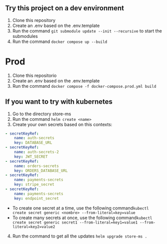 ## Try this project on a dev environment

1. Clone this repository
2. Create an .env based on the .env.template
3. Run the command `git submodule update --init --recursive` to start the submodules
4. Run the command `docker compose up --build`

# Prod

1. Clone this repositorio
2. Create an .env based on the .env.template
3. Run the command `docker compose -f docker-compose.prod.yml build`

## If you want to try with kubernetes

1.  Go to the directory store-ms
2.  Run the command `helm create <name>`
3.  Create your own secrets based on this contexts:
```yml
- secretKeyRef:
    name: auth-secrets
    key: DATABASE_URL
- secretKeyRef:
    name: auth-secrets-2
    key: JWT_SECRET
- secretKeyRef:
    name: orders-secrets
    key: ORDERS_DATABASE_URL
- secretKeyRef:
    name: payments-secrets
    key: stripe_secret
- secretKeyRef:
    name: payments-secrets
    key: endpoint_secret
```
+ To create one secret at a time, use the following command`kubectl create secret generic <nombre> --from-literal=key=value`
+ To create many secrets at once, use the following command`kubectl create secret generic secret1 --from-literal=key1=value1 --from-literal=key2=value2`
4.  Run the command to get all the updates `helm upgrade store-ms .`
